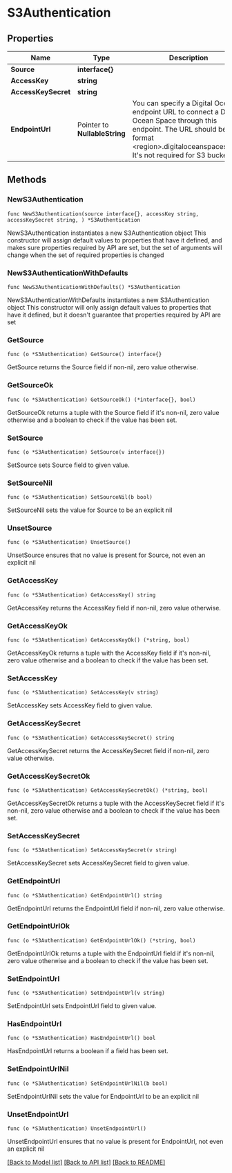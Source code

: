 # S3Authentication

## Properties

Name | Type | Description | Notes
------------ | ------------- | ------------- | -------------
**Source** | **interface{}** |  | 
**AccessKey** | **string** |  | 
**AccessKeySecret** | **string** |  | 
**EndpointUrl** | Pointer to **NullableString** | You can specify a Digital Ocean endpoint URL to connect a Digital Ocean Space through this endpoint.         The URL should be of format &lt;region&gt;.digitaloceanspaces.com. It&#39;s not required for S3 buckets. | [optional] 

## Methods

### NewS3Authentication

`func NewS3Authentication(source interface{}, accessKey string, accessKeySecret string, ) *S3Authentication`

NewS3Authentication instantiates a new S3Authentication object
This constructor will assign default values to properties that have it defined,
and makes sure properties required by API are set, but the set of arguments
will change when the set of required properties is changed

### NewS3AuthenticationWithDefaults

`func NewS3AuthenticationWithDefaults() *S3Authentication`

NewS3AuthenticationWithDefaults instantiates a new S3Authentication object
This constructor will only assign default values to properties that have it defined,
but it doesn't guarantee that properties required by API are set

### GetSource

`func (o *S3Authentication) GetSource() interface{}`

GetSource returns the Source field if non-nil, zero value otherwise.

### GetSourceOk

`func (o *S3Authentication) GetSourceOk() (*interface{}, bool)`

GetSourceOk returns a tuple with the Source field if it's non-nil, zero value otherwise
and a boolean to check if the value has been set.

### SetSource

`func (o *S3Authentication) SetSource(v interface{})`

SetSource sets Source field to given value.


### SetSourceNil

`func (o *S3Authentication) SetSourceNil(b bool)`

 SetSourceNil sets the value for Source to be an explicit nil

### UnsetSource
`func (o *S3Authentication) UnsetSource()`

UnsetSource ensures that no value is present for Source, not even an explicit nil
### GetAccessKey

`func (o *S3Authentication) GetAccessKey() string`

GetAccessKey returns the AccessKey field if non-nil, zero value otherwise.

### GetAccessKeyOk

`func (o *S3Authentication) GetAccessKeyOk() (*string, bool)`

GetAccessKeyOk returns a tuple with the AccessKey field if it's non-nil, zero value otherwise
and a boolean to check if the value has been set.

### SetAccessKey

`func (o *S3Authentication) SetAccessKey(v string)`

SetAccessKey sets AccessKey field to given value.


### GetAccessKeySecret

`func (o *S3Authentication) GetAccessKeySecret() string`

GetAccessKeySecret returns the AccessKeySecret field if non-nil, zero value otherwise.

### GetAccessKeySecretOk

`func (o *S3Authentication) GetAccessKeySecretOk() (*string, bool)`

GetAccessKeySecretOk returns a tuple with the AccessKeySecret field if it's non-nil, zero value otherwise
and a boolean to check if the value has been set.

### SetAccessKeySecret

`func (o *S3Authentication) SetAccessKeySecret(v string)`

SetAccessKeySecret sets AccessKeySecret field to given value.


### GetEndpointUrl

`func (o *S3Authentication) GetEndpointUrl() string`

GetEndpointUrl returns the EndpointUrl field if non-nil, zero value otherwise.

### GetEndpointUrlOk

`func (o *S3Authentication) GetEndpointUrlOk() (*string, bool)`

GetEndpointUrlOk returns a tuple with the EndpointUrl field if it's non-nil, zero value otherwise
and a boolean to check if the value has been set.

### SetEndpointUrl

`func (o *S3Authentication) SetEndpointUrl(v string)`

SetEndpointUrl sets EndpointUrl field to given value.

### HasEndpointUrl

`func (o *S3Authentication) HasEndpointUrl() bool`

HasEndpointUrl returns a boolean if a field has been set.

### SetEndpointUrlNil

`func (o *S3Authentication) SetEndpointUrlNil(b bool)`

 SetEndpointUrlNil sets the value for EndpointUrl to be an explicit nil

### UnsetEndpointUrl
`func (o *S3Authentication) UnsetEndpointUrl()`

UnsetEndpointUrl ensures that no value is present for EndpointUrl, not even an explicit nil

[[Back to Model list]](../README.md#documentation-for-models) [[Back to API list]](../README.md#documentation-for-api-endpoints) [[Back to README]](../README.md)


